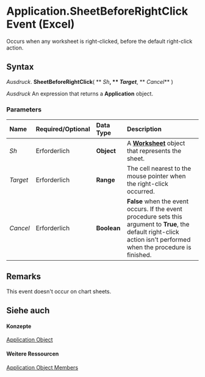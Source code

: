 
# Application.SheetBeforeRightClick Event (Excel)

Occurs when any worksheet is right-clicked, before the default right-click action.


## Syntax

 _Ausdruck_. **SheetBeforeRightClick**( ** _Sh_**, ** _Target_**, ** _Cancel_** )

 _Ausdruck_ An expression that returns a **Application** object.


### Parameters



|**Name**|**Required/Optional**|**Data Type**|**Description**|
|:-----|:-----|:-----|:-----|
| _Sh_|Erforderlich|**Object**|A  **[Worksheet](182b705e-854a-81cc-a4b0-59b942de55ae.md)** object that represents the sheet.|
| _Target_|Erforderlich|**Range**|The cell nearest to the mouse pointer when the right-click occurred.|
| _Cancel_|Erforderlich|**Boolean**|**False** when the event occurs. If the event procedure sets this argument to **True**, the default right-click action isn't performed when the procedure is finished.|

## Remarks

This event doesn't occur on chart sheets.


## Siehe auch


#### Konzepte


[Application Object](19b73597-5cf9-4f56-8227-b5211f657f6f.md)
#### Weitere Ressourcen


[Application Object Members](http://msdn.microsoft.com/library/4cb9ca42-8d07-cc9c-2d80-4eb9a5921e1e%28Office.15%29.aspx)